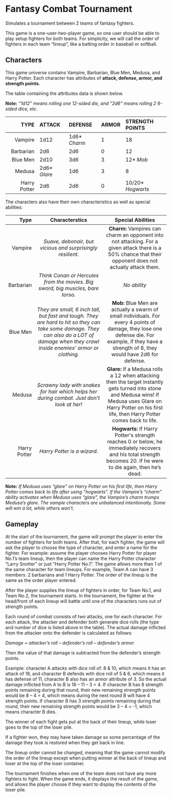 # Fantasy Combat Tournament
Simulates a tournament between 2 teams of fantasy fighters.

This game is a one-user-two-player game, so one user should be able to play setup fighters for both teams. For simplicity, we will call the order of fighters in each team “lineup”, like a batting order in baseball or softball.

## Characters

This game universe contains Vampire, Barbarian, Blue Men, Medusa, and Harry Potter. Each character has attributes of **attack, defense, armor, and strength points.**

The table containing the attributes data is shown below.

**Note:** *“1d12” means rolling one 12-sided die, and “2d6” means rolling 2 6-sided dice, etc.*

| TYPE | ATTACK | DEFENSE | ARMOR | STRENGTH POINTS |
| ---: | :--- | :--- | :--- | :--- |
| Vampire | 1d12 | 1d6\* *Charm* | 1 | 18 |
| Barbarian | 2d6 | 2d6 | 0 | 12 |
| Blue Men | 2d10 | 3d6 | 3 | 12\* *Mob* |
| Medusa | 2d6\* *Glare* | 1d6 | 3 | 8 |
| Harry Potter | 2d6 | 2d6 | 0 | 10/20\* *Hogwarts* |

The characters also have their own characteristics as well as special abilities:

| Type | Characterstics | Special Abilities | 
| ---: | :---: | :---: |
| Vampire | *Suave, debonair, but vicious and surprisingly resilient.* | **Charm:** Vampires can charm an opponent into not attacking. For a given attack there is a 50% chance that their opponent does not actually attack them. |
| Barbarian | *Think Conan or Hercules from the movies. Big sword, big muscles, bare torso.* | *No ability* |
| Blue Men | *They are small, 6 inch tall, but fast and tough. They are hard to hit so they can take some damage. They can also do a LOT of damage when they crawl inside enemies’ armor or clothing.* | **Mob:** Blue Men are actually a swarm of small individuals. For every 4 points of damage, they lose one defense die. For example, if they have a strength of 8, they would have 2d6 for defense. |
| Medusa | *Scrawny lady with snakes for hair which helps her during combat. Just don’t look at her!* | **Glare:** If a Medusa rolls a 12 when attacking then the target instantly gets turned into stone and Medusa wins! If Medusa uses Glare on Harry Potter on his first life, then Harry Potter comes back to life. |
| Harry Potter | *Harry Potter is a wizard.* | **Hogwarts:** If Harry Potter's strength reaches 0 or below, he immediately recovers and his total strength becomes 20. If he were to die again, then he’s dead. |

**Note:** *If Medusa uses “glare” on Harry Potter on his first life, then Harry Potter comes back to life after using “hogwarts”.
If the Vampire’s “charm” ability activates when Medusa uses “glare”, the Vampire’s charm trumps Medusa’s glare. The sample characters are unbalanced intentionally. Some will win a lot, while others won’t.*

## Gameplay

At the start of the tournament, the game will prompt the player to enter the number of fighters for both teams. After that, for each fighter, the game will ask the player to choose the type of character, and enter a name for the fighter. For example: assume the player chooses Harry Potter for player No.1’s team lineup, then the player can name the Harry Potter character “Larry Snotter” or just “Harry Potter No.1”. The game allows more than 1 of the same character for team lineups. For example, Team A can have 3 members: 2 barbarians and 1 Harry Potter. The order of the lineup is the same as the order player entered.

After the player supplies the lineup of fighters in order, for Team No.1, and Team No.2, the tournament starts. In the tournament, the fighter at the head/front of each lineup will battle until one of the characters runs out of strength points.

Each round of combat consists of two attacks, one for each character. For each attack, the attacker and defender both generate dice rolls (the type and number of dice is listed above in the table). The actual damage inflicted from the attacker onto the defender is calculated as follows:

*Damage = attacker’s roll – defender’s roll – defender’s armor*

Then the value of that damage is subtracted from the defender’s strength points.

Example: character A attacks with dice roll of: 8 & 10, which means it has an attack of 18, and character B defends with dice roll of 5 & 6,  which means it has defense of 11, character B also has an armor attribute of 3. So the actual damage inflicted from A to B is 18 – 11 – 3 = 4. If character B has 8 strength points remaining during that round, their new remaining strength points would be 8 – 4 = 4, which means during the next round B will have 4 strength points. If character B has 3 strength points remaining during that round, their new remaining strength points would be 3 – 4 = -1, which means character B dies.

The winner of each fight gets put at the back of their lineup, while loser goes to the top of the loser pile.

If a fighter won, they may have taken damage so some percentage of the damage they took is restored when they get back in line.

The lineup order cannot be changed, meaning that the game cannot modify the order of the lineup except when putting winner at the back of lineup and loser at the top of the loser container.

The tournament finishes when one of the team does not have any more fighters to fight. When the game ends, it displays the result of the game, and allows the player choose if they want to display the contents of the loser pile.
